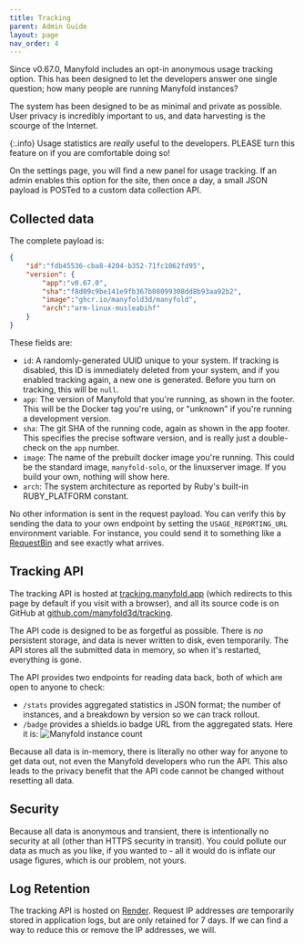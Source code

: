 ```yaml
---
title: Tracking
parent: Admin Guide
layout: page
nav_order: 4
---
```


Since v0.67.0, Manyfold includes an opt-in anonymous usage tracking option. This has been designed to let the developers answer one single question; how many people are running Manyfold instances?

The system has been designed to be as minimal and private as possible. User privacy is incredibly important to us, and data harvesting is the scourge of the Internet.

{:.info}
Usage statistics are *really* useful to the developers. PLEASE turn this feature on if you are comfortable doing so!

On the settings page, you will find a new panel for usage tracking. If an admin enables this option for the site, then once a day, a small JSON payload is POSTed to a custom data collection API.

## Collected data

The complete payload is:

```json
{
	"id":"fdb45536-cba8-4204-b352-71fc1062fd95",
	"version": {
		"app":"v0.67.0",
		"sha":"f8d09c9be141e9fb367b08099308dd8b93aa92b2",
		"image":"ghcr.io/manyfold3d/manyfold",
		"arch":"arm-linux-musleabihf"
	}
}
```

These fields are:

* `id`: A randomly-generated UUID unique to your system. If tracking is disabled, this ID is immediately deleted from your system, and if you enabled tracking again, a new one is generated. Before you turn on tracking, this will be `null`.
* `app`: The version of Manyfold that you're running, as shown in the footer. This will be the Docker tag you're using, or "unknown" if you're running a development version.
* `sha`: The git SHA of the running code, again as shown in the app footer. This specifies the precise software version, and is really just a double-check on the `app` number.
* `image`: The name of the prebuilt docker image you're running. This could be the standard image, `manyfold-solo`, or the linuxserver image. If you build your own, nothing will show here.
* `arch`: The system architecture as reported by Ruby's built-in RUBY_PLATFORM constant.

No other information is sent in the request payload. You can verify this by sending the data to your own endpoint by setting the `USAGE_REPORTING_URL` environment variable. For instance, you could send it to something like a [RequestBin](https://requestbin.myworkato.com/) and see exactly what arrives.

## Tracking API

The tracking API is hosted at [tracking.manyfold.app](https://tracking.manyfold.app) (which redirects to this page by default if you visit with a browser), and all its source code is on GitHub at [github.com/manyfold3d/tracking](https://github.com/manyfold3d/tracking).

The API code is designed to be as forgetful as possible. There is *no* persistent storage, and data is never written to disk, even temporarily. The API stores all the submitted data in memory, so when it's restarted, everything is gone.

The API provides two endpoints for reading data back, both of which are open to anyone to check:

* `/stats` provides aggregated statistics in JSON format; the number of instances, and a breakdown by version so we can track rollout.
* `/badge` provides a shields.io badge URL from the aggregated stats. Here it is: ![Manyfold instance count](https://tracking.manyfold.app/badge)

Because all data is in-memory, there is literally no other way for anyone to get data out, not even the Manyfold developers who run the API. This also leads to the privacy benefit that the API code cannot be changed without resetting all data.

## Security

Because all data is anonymous and transient, there is intentionally no security at all (other than HTTPS security in transit). You could pollute our data as much as you like, if you wanted to - all it would do is inflate our usage figures, which is our problem, not yours.

## Log Retention

The tracking API is hosted on [Render](https://render.com). Request IP addresses *are* temporarily stored in application logs, but are only retained for 7 days. If we can find a way to reduce this or remove the IP addresses, we will.
